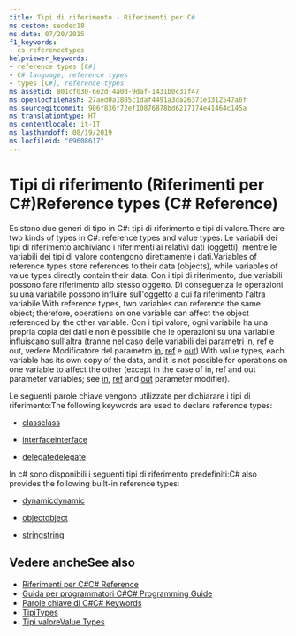 ```yaml
---
title: Tipi di riferimento - Riferimenti per C#
ms.custom: seodec18
ms.date: 07/20/2015
f1_keywords:
- cs.referencetypes
helpviewer_keywords:
- reference types [C#]
- C# language, reference types
- types [C#], reference types
ms.assetid: 801cf030-6e2d-4a0d-9daf-1431b0c31f47
ms.openlocfilehash: 27aed0a1805c1daf4491a3da26371e3312547a6f
ms.sourcegitcommit: 986f836f72ef10876878bd6217174e41464c145a
ms.translationtype: HT
ms.contentlocale: it-IT
ms.lasthandoff: 08/19/2019
ms.locfileid: "69608617"
---
```

# <a name="reference-types-c-reference"></a><span data-ttu-id="0a093-102">Tipi di riferimento (Riferimenti per C#)</span><span class="sxs-lookup"><span data-stu-id="0a093-102">Reference types (C# Reference)</span></span>

<span data-ttu-id="0a093-103">Esistono due generi di tipo in C#: tipi di riferimento e tipi di valore.</span><span class="sxs-lookup"><span data-stu-id="0a093-103">There are two kinds of types in C#: reference types and value types.</span></span> <span data-ttu-id="0a093-104">Le variabili dei tipi di riferimento archiviano i riferimenti ai relativi dati (oggetti), mentre le variabili dei tipi di valore contengono direttamente i dati.</span><span class="sxs-lookup"><span data-stu-id="0a093-104">Variables of reference types store references to their data (objects), while variables of value types directly contain their data.</span></span> <span data-ttu-id="0a093-105">Con i tipi di riferimento, due variabili possono fare riferimento allo stesso oggetto. Di conseguenza le operazioni su una variabile possono influire sull'oggetto a cui fa riferimento l'altra variabile.</span><span class="sxs-lookup"><span data-stu-id="0a093-105">With reference types, two variables can reference the same object; therefore, operations on one variable can affect the object referenced by the other variable.</span></span> <span data-ttu-id="0a093-106">Con i tipi valore, ogni variabile ha una propria copia dei dati e non è possibile che le operazioni su una variabile influiscano sull'altra (tranne nel caso delle variabili dei parametri in, ref e out, vedere Modificatore del parametro [in](in-parameter-modifier.md), [ref](ref.md) e [out](out-parameter-modifier.md)).</span><span class="sxs-lookup"><span data-stu-id="0a093-106">With value types, each variable has its own copy of the data, and it is not possible for operations on one variable to affect the other (except in the case of in, ref and out parameter variables; see [in](in-parameter-modifier.md), [ref](ref.md) and [out](out-parameter-modifier.md) parameter modifier).</span></span>

 <span data-ttu-id="0a093-107">Le seguenti parole chiave vengono utilizzate per dichiarare i tipi di riferimento:</span><span class="sxs-lookup"><span data-stu-id="0a093-107">The following keywords are used to declare reference types:</span></span>

- [<span data-ttu-id="0a093-108">class</span><span class="sxs-lookup"><span data-stu-id="0a093-108">class</span></span>](class.md)

- [<span data-ttu-id="0a093-109">interface</span><span class="sxs-lookup"><span data-stu-id="0a093-109">interface</span></span>](interface.md)

- [<span data-ttu-id="0a093-110">delegate</span><span class="sxs-lookup"><span data-stu-id="0a093-110">delegate</span></span>](delegate.md)

 <span data-ttu-id="0a093-111">In c# sono disponibili i seguenti tipi di riferimento predefiniti:</span><span class="sxs-lookup"><span data-stu-id="0a093-111">C# also provides the following built-in reference types:</span></span>

- [<span data-ttu-id="0a093-112">dynamic</span><span class="sxs-lookup"><span data-stu-id="0a093-112">dynamic</span></span>](dynamic.md)

- [<span data-ttu-id="0a093-113">object</span><span class="sxs-lookup"><span data-stu-id="0a093-113">object</span></span>](object.md)

- [<span data-ttu-id="0a093-114">string</span><span class="sxs-lookup"><span data-stu-id="0a093-114">string</span></span>](string.md)

## <a name="see-also"></a><span data-ttu-id="0a093-115">Vedere anche</span><span class="sxs-lookup"><span data-stu-id="0a093-115">See also</span></span>

- [<span data-ttu-id="0a093-116">Riferimenti per C#</span><span class="sxs-lookup"><span data-stu-id="0a093-116">C# Reference</span></span>](../index.md)
- [<span data-ttu-id="0a093-117">Guida per programmatori C#</span><span class="sxs-lookup"><span data-stu-id="0a093-117">C# Programming Guide</span></span>](../../programming-guide/index.md)
- [<span data-ttu-id="0a093-118">Parole chiave di C#</span><span class="sxs-lookup"><span data-stu-id="0a093-118">C# Keywords</span></span>](index.md)
- [<span data-ttu-id="0a093-119">Tipi</span><span class="sxs-lookup"><span data-stu-id="0a093-119">Types</span></span>](types.md)
- [<span data-ttu-id="0a093-120">Tipi valore</span><span class="sxs-lookup"><span data-stu-id="0a093-120">Value Types</span></span>](value-types.md)
